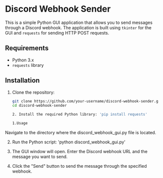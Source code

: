 # Discord Webhook Sender

This is a simple Python GUI application that allows you to send messages through a Discord webhook. The application is built using `tkinter` for the GUI and `requests` for sending HTTP POST requests.

## Requirements

- Python 3.x
- `requests` library

## Installation

1. Clone the repository:
   ```sh
   git clone https://github.com/your-username/discord-webhook-sender.git
   cd discord-webhook-sender

   2. Install the required Python library: 'pip install requests'

   1.Usage
Navigate to the directory where the discord_webhook_gui.py file is located.

2. Run the Python script: 'python discord_webhook_gui.py'

3. The GUI window will open. Enter the Discord webhook URL and the message you want to send.

4. Click the "Send" button to send the message through the specified webhook.